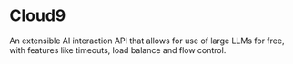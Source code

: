 # Cloud9
An extensible AI interaction API that allows for use of large LLMs for free, with features like timeouts, load balance and flow control.
